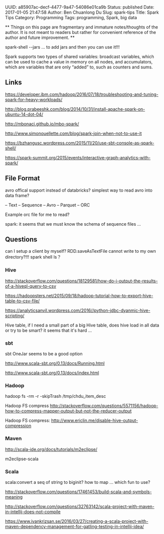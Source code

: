 UUID: a85907ac-decf-4477-9a47-54086e01ca9b
Status: published
Date: 2017-01-05 21:47:58
Author: Ben Chuanlong Du
Slug: spark-tips
Title: Spark Tips
Category: Programming
Tags: programming, Spark, big data

**
Things on this page are
fragmentary and immature notes/thoughts of the author.
It is not meant to readers
but rather for convenient reference of the author and future improvement.
**


spark-shell --jars ... to add jars and then you can use it!!!

Spark supports two types of shared variables: broadcast variables, 
which can be used to cache a value in memory on all nodes, and accumulators, 
which are variables that are only “added” to, such as counters and sums.

## Links

https://developer.ibm.com/hadoop/2016/07/18/troubleshooting-and-tuning-spark-for-heavy-workloads/

http://blog.prabeeshk.com/blog/2014/10/31/install-apache-spark-on-ubuntu-14-dot-04/

http://mbonaci.github.io/mbo-spark/

http://www.simonouellette.com/blog/spark-join-when-not-to-use-it

https://bzhangusc.wordpress.com/2015/11/20/use-sbt-console-as-spark-shell/

https://spark-summit.org/2015/events/interactive-graph-analytics-with-spark/

## File Format

avro offical support instead of databricks? simplest way to read avro into data frame?

– Text – Sequence – Avro – Parquet – ORC

Example orc file for me to read?

spark: it seems that we must know the schema of sequence files ...



## Questions

can I setup a client by myself?
RDD.saveAsTextFile cannot write to my own directory?!!!
spark shell ls？

### Hive

http://stackoverflow.com/questions/18129581/how-do-i-output-the-results-of-a-hiveql-query-to-csv

https://hadoopsters.net/2015/09/18/hadoop-tutorial-how-to-export-hive-table-to-csv-file/

https://analyticsanvil.wordpress.com/2016//python-jdbc-dyanmic-hive-scripting/ 

Hive table, if I need a small part of a big Hive table, does hive load in all data or try to be smart? it seems that it's hard ...

### sbt

sbt OneJar seems to be a good option

http://www.scala-sbt.org/0.13/docs/Running.html

http://www.scala-sbt.org/0.13/docs/index.html

### Hadoop

hadoop fs -rm -r -skipTrash /tmp/chdu_item_desc

Hadoop FS compress http://stackoverflow.com/questions/5571156/hadoop-how-to-compress-mapper-output-but-not-the-reducer-output

Hadoop FS compress: http://www.ericlin.me/disable-hive-output-compression

### Maven

http://scala-ide.org/docs/tutorials/m2eclipse/

m2eclipse-scala

### Scala

scala:convert a seq of string to biginit? how to map ... which fun to use?

http://stackoverflow.com/questions/17461453/build-scala-and-symbols-meaning

http://stackoverflow.com/questions/32763142/scala-project-with-maven-in-intellij-does-not-compile

https://www.ivankrizsan.se/2016/03/27/creating-a-scala-project-with-maven-dependency-management-for-gatling-testing-in-intellij-idea/

